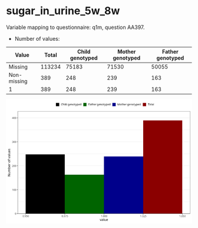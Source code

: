 # sugar_in_urine_5w_8w
Variable mapping to questionnaire: q1m, question AA397.
- Number of values:

| Value | Total | Child genotyped | Mother genotyped | Father genotyped |
| ----- | ----- | --------------- | ---------------- | ---------------- |
| Missing | 113234 | 75183 | 71530 | 50055 |
| Non-missing | 389 | 248 | 239 | 163 |
| 1 | 389 | 248 | 239 | 163 |



![](sugar_in_urine_5w_8w_n.png)




